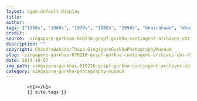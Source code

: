 ```yaml
---
layout: sgpm-default-display
title: 
author: 
tags: ["1950s", "1960s", "1970s", "1980s", "1990s", "bhairahawa", "dharan", "gurkhas", "kathmandu", "nepal", "pokhara", "singapore", "singapore gurkha archive", "singapore gurkha old photographs", "singapore gurkha photography museum", "singapore gurkhas"]
credit: 
source: -singapore-gurkhas-070216-gcspf-gurkha-contingent-archives-cbt-43
description: ""
copyright: ChandraBahadurThapa-SingaporeGurkhaPhotographyMuseum
slug: -singapore-gurkhas-070216-gcspf-gurkha-contingent-archives-cbt-43
date: 2014-10-07
img_path: singapore-gurkhas-070216-gcspf-gurkha-contingent-archives-cbt-43.jpg
category: singapore-gurkha-photography-museum
---
```

	 		

	 		<h1></h1>
	 		{{ site.tags }}
	 		
